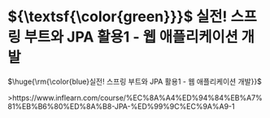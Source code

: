 # ${\textsf{\color{green}}}$ 실전! 스프링 부트와 JPA 활용1 - 웹 애플리케이션 개발
<p>$\huge{\rm{\color{blue}실전! 스프링 부트와 JPA 활용1 - 웹 애플리케이션 개발}}$</p>
>https://www.inflearn.com/course/%EC%8A%A4%ED%94%84%EB%A7%81%EB%B6%80%ED%8A%B8-JPA-%ED%99%9C%EC%9A%A9-1
